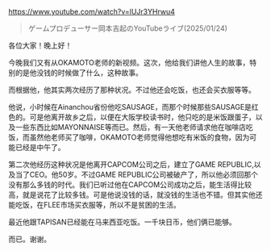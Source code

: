 https://www.youtube.com/watch?v=lUJr3YHrwu4

> ゲームプロデューサー岡本吉起のYouTubeライブ(2025/01/24) 

各位大家！晚上好！

今晚我们又有从OKAMOTO老师的新视频。这次，他给我们讲他人生的故事，特别的是他没钱的时候做了什么，这种故事。

而根据他，他其实两次经历了那种状况。不过他还会吃饭，也还会买衣服等等。

他说，小时候在Ainanchou省份他吃SAUSAGE，而那个时候那些SAUSAGE是红色的。可是他离开故乡之后，以便在大阪学校读书时，他只吃的是米饭跟蛋子，以及一些东西比如MAYONNAISE等而已。然后，有一天他老师请求他在咖啡店吃饭，而虽然他老师买了咖啡，OKAMOTO老师觉得他想吃有米饭的食物，因为可能已经是中午了。

第二次他经历这种状况是他离开CAPCOM公司之后，建立了GAME REPUBLIC,以及当了CEO。他50岁。不过GAME REPUBLIC公司被破产了，所以他必须回那个没有那么多钱的时代。我们已听过他在CAPCOM公司成功之后，能生活得比较高，就是说花了比较多钱。可是他说没钱的话，就没钱的生活也不错。但其实他还能吃饭，在FLEE市场买衣服等，所以不是贫困的生活。

最近他跟TAPISAN已经能在马来西亚吃饭。一千块日币，他们俩已能够。

而已。谢谢。
